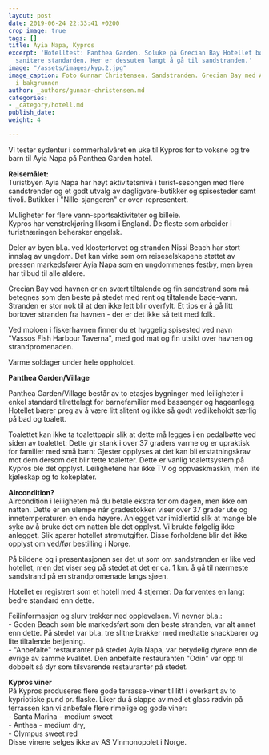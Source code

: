 ```yaml
---
layout: post
date: 2019-06-24 22:33:41 +0200
crop_image: true
tags: []
title: Ayia Napa, Kypros
excerpt: 'Hotelltest: Panthea Garden. Soluke på Grecian Bay Hotellet bør heve den
  sanitære standarden. Her er dessuten langt å gå til sandstranden.'
image: "/assets/images/kyp.2.jpg"
image_caption: Foto Gunnar Christensen. Sandstranden. Grecian Bay med Ayia Napa havn
  i bakgrunnen
author: _authors/gunnar-christensen.md
categories:
- _category/hotell.md
publish_date: 
weight: 4

---
```

Vi tester sydentur i sommerhalvåret en uke til Kypros for to voksne og tre barn til Ayia Napa på Panthea Garden hotel.

**Reisemålet:**  
Turistbyen Ayia Napa har høyt aktivitetsnivå i turist-sesongen med flere sandstrender og et godt utvalg av dagligvare-butikker og spisesteder samt tivoli. Butikker i "Nille-sjangeren" er over-representert.

Muligheter for flere vann-sportsaktiviteter og billeie.  
Kypros har venstrekjøring liksom i England. De fleste som arbeider i turistnæringen behersker engelsk.

Deler av byen bl.a. ved klostertorvet og stranden Nissi Beach har stort innslag av ungdom. Det kan virke som om reiseselskapene støttet av pressen markedsfører Ayia Napa som en ungdommenes festby, men byen har tilbud til alle aldere.

Grecian Bay ved havnen er en svært tiltalende og fin sandstrand som må betegnes som den beste på stedet med rent og tiltalende bade-vann. Stranden er stor nok til at den ikke lett blir overfylt. Et tips er å gå litt bortover stranden fra havnen - der er det ikke så tett med folk.

Ved moloen i fiskerhavnen finner du et hyggelig spisested ved navn "Vassos Fish Harbour Taverna", med god mat og fin utsikt over havnen og strandpromenaden.

Varme soldager under hele oppholdet.

**Panthea Garden/Village**

Panthea Garden/Village består av to etasjes bygninger med leiligheter i enkel standard tilrettelagt for barnefamilier med bassenger og hageanlegg. Hotellet bærer preg av å være litt slitent og ikke så godt vedlikeholdt særlig på bad og toalett.

Toalettet kan ikke ta toalettpapir slik at dette må legges i en pedalbøtte ved siden av toalettet: Dette gir stank i over 37 graders varme og er upraktisk for familier med små barn: Gjester opplyses at det kan bli erstatningskrav mot dem dersom det blir tette toaletter. Dette er vanlig toalettsystem på Kypros ble det opplyst. Leilighetene har ikke TV og oppvaskmaskin, men lite kjøleskap og to kokeplater.

**Aircondition?**  
Aircondition i leiligheten må du betale ekstra for om dagen, men ikke om natten. Dette er en ulempe når gradestokken viser over 37 grader ute og innetemperaturen en enda høyere. Anlegget var imidlertid slik at mange ble syke av å bruke det om natten ble det opplyst. Vi brukte følgelig ikke anlegget. Slik sparer hotellet strømutgifter. Disse forholdene blir det ikke opplyst om ved/før bestilling i Norge.

På bildene og i presentasjonen ser det ut som om sandstranden er like ved hotellet, men det viser seg på stedet at det er ca. 1 km. å gå til nærmeste sandstrand på en strandpromenade langs sjøen.

Hotellet er registrert som et hotell med 4 stjerner: Da forventes en langt bedre standard enn dette.

Feilinformasjon og slurv trekker ned opplevelsen. Vi nevner bl.a.:  
\- Goden Beach som ble markedsført som den beste stranden, var alt annet enn dette. På stedet var bl.a. tre slitne brakker med medtatte snackbarer og lite tiltalende betjening.  
\- "Anbefalte" restauranter på stedet Ayia Napa, var betydelig dyrere enn de øvrige av samme kvalitet. Den anbefalte restauranten "Odin" var opp til dobbelt så dyr som tilsvarende restauranter på stedet.

**Kypros viner**  
På Kypros produseres flere gode terrasse-viner til litt i overkant av to kypriotiske pund pr. flaske. Liker du å slappe av med et glass rødvin på terrassen kan vi anbefale flere rimelige og gode viner:  
\- Santa Marina - medium sweet  
\- Anthea - medium dry,  
\- Olympus sweet red  
Disse vinene selges ikke av AS Vinmonopolet i Norge.